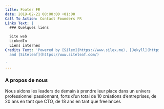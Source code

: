 ```yaml
---
title: Footer FR
date: 2019-02-21 00:00:00 +01:00
Call To Action: Contact Founders FR
Links Text: |
  ### Quelques liens

  Site web
  LinkedIn
  Liens internes
Credits Text: 'Powered by [Silex](https://www.silex.me), [Jekyll](https://jekyllrb.com/)
  and [Siteleaf](https://www.siteleaf.com/)

'
---
```


### A propos de nous

Nous aidons les leaders de demain à prendre leur place dans un univers professionnel passionnant, forts d’un total de 10 créations d’entreprises, de 20 ans en tant que CTO, de 18 ans en tant que freelances

